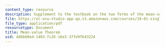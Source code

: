 ```yaml
---
content_type: resource
description: Supplement to the textbook on the two forms of the mean-value theorem.
file: https://ol-ocw-studio-app-qa.s3.amazonaws.com/courses/18-01-single-variable-calculus-fall-2006/4dbb60ed1403fc2616e337fe9fb43224_mvt_mns_vluethrm.pdf
file_type: application/pdf
resourcetype: Document
title: Mean-value Theorem
uid: 4dbb60ed-1403-fc26-16e3-37fe9fb43224
---
```

